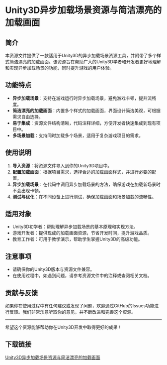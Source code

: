 # Unity3D异步加载场景资源与简洁漂亮的加载画面

## 简介

本资源文件提供了一款适用于Unity3D的异步加载场景资源工具，并附带了多个样式简洁漂亮的加载画面。该资源旨在帮助广大的Unity3D学者和开发者更好地理解和实现异步加载场景的功能，同时提升游戏的用户体验。

## 功能特点

- **异步加载场景**：支持在游戏运行时异步加载场景，避免游戏卡顿，提升流畅度。
- **简洁漂亮的加载画面**：内置多个样式的加载画面，界面设计简洁美观，可根据需求自由选择。
- **易于集成**：资源文件结构清晰，代码注释详细，方便开发者快速集成到现有项目中。
- **多场景加载**：支持同时加载多个场景，适用于复杂游戏项目的需求。

## 使用说明

1. **导入资源**：将资源文件导入到你的Unity3D项目中。
2. **配置加载画面**：根据项目需求，选择合适的加载画面样式，并进行必要的配置。
3. **异步加载场景**：在代码中调用异步加载场景的方法，确保游戏在加载新场景时不会出现卡顿。
4. **测试与优化**：在不同设备上进行测试，确保加载画面和场景加载的流畅性。

## 适用对象

- Unity3D初学者：帮助理解异步加载场景的基本原理和实现方法。
- 游戏开发者：提供现成的加载画面资源，节省开发时间，提升游戏品质。
- 教育工作者：可用于教学演示，帮助学生掌握Unity3D的高级功能。

## 注意事项

- 请确保你的Unity3D版本与资源文件兼容。
- 在使用过程中，如遇到问题，请参考资源文件中的注释或查阅相关文档。

## 贡献与反馈

如果你在使用过程中有任何建议或发现了问题，欢迎通过GitHub的Issues功能进行反馈。我们非常乐意听取你的意见，并不断改进和完善这个资源。

---

希望这个资源能够帮助你在Unity3D开发中取得更好的成果！

## 下载链接

[Unity3D异步加载场景资源与简洁漂亮的加载画面](https://pan.quark.cn/s/04c492253939)